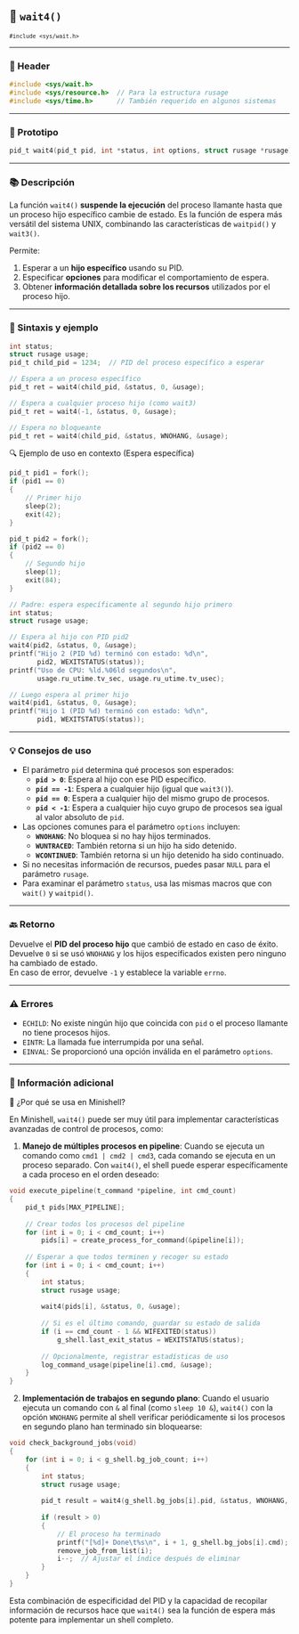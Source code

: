 ## 🧩 `wait4()`  
<small><code>#include &lt;sys/wait.h&gt;</code></small>

---

### 🧾 Header
```c
#include <sys/wait.h>
#include <sys/resource.h>  // Para la estructura rusage
#include <sys/time.h>      // También requerido en algunos sistemas
```

---

### 🧪 Prototipo
```c
pid_t wait4(pid_t pid, int *status, int options, struct rusage *rusage);
```

---

### 📚 Descripción
La función `wait4()` **suspende la ejecución** del proceso llamante hasta que un proceso hijo específico cambie de estado. Es la función de espera más versátil del sistema UNIX, combinando las características de `waitpid()` y `wait3()`.

Permite:
1. Esperar a un **hijo específico** usando su PID.
2. Especificar **opciones** para modificar el comportamiento de espera.
3. Obtener **información detallada sobre los recursos** utilizados por el proceso hijo.

---

### 🧰 Sintaxis y ejemplo
```c
int status;
struct rusage usage;
pid_t child_pid = 1234;  // PID del proceso específico a esperar

// Espera a un proceso específico
pid_t ret = wait4(child_pid, &status, 0, &usage);

// Espera a cualquier proceso hijo (como wait3)
pid_t ret = wait4(-1, &status, 0, &usage);

// Espera no bloqueante
pid_t ret = wait4(child_pid, &status, WNOHANG, &usage);
```


<summary>🔍 Ejemplo de uso en contexto (Espera específica)</summary>

```c
pid_t pid1 = fork();
if (pid1 == 0)
{
    // Primer hijo
    sleep(2);
    exit(42);
}

pid_t pid2 = fork();
if (pid2 == 0)
{
    // Segundo hijo
    sleep(1);
    exit(84);
}

// Padre: espera específicamente al segundo hijo primero
int status;
struct rusage usage;

// Espera al hijo con PID pid2
wait4(pid2, &status, 0, &usage);
printf("Hijo 2 (PID %d) terminó con estado: %d\n", 
       pid2, WEXITSTATUS(status));
printf("Uso de CPU: %ld.%06ld segundos\n", 
       usage.ru_utime.tv_sec, usage.ru_utime.tv_usec);

// Luego espera al primer hijo
wait4(pid1, &status, 0, &usage);
printf("Hijo 1 (PID %d) terminó con estado: %d\n", 
       pid1, WEXITSTATUS(status));
```



---

### 💡 Consejos de uso
- El parámetro `pid` determina qué procesos son esperados:
  - **`pid > 0`**: Espera al hijo con ese PID específico.
  - **`pid == -1`**: Espera a cualquier hijo (igual que `wait3()`).
  - **`pid == 0`**: Espera a cualquier hijo del mismo grupo de procesos.
  - **`pid < -1`**: Espera a cualquier hijo cuyo grupo de procesos sea igual al valor absoluto de `pid`.
- Las opciones comunes para el parámetro `options` incluyen:
  - **`WNOHANG`**: No bloquea si no hay hijos terminados.
  - **`WUNTRACED`**: También retorna si un hijo ha sido detenido.
  - **`WCONTINUED`**: También retorna si un hijo detenido ha sido continuado.
- Si no necesitas información de recursos, puedes pasar `NULL` para el parámetro `rusage`.
- Para examinar el parámetro `status`, usa las mismas macros que con `wait()` y `waitpid()`.

---

### 🔙 Retorno
Devuelve el **PID del proceso hijo** que cambió de estado en caso de éxito.  
Devuelve `0` si se usó `WNOHANG` y los hijos especificados existen pero ninguno ha cambiado de estado.  
En caso de error, devuelve `-1` y establece la variable `errno`.

---

### ⚠️ Errores
- `ECHILD`: No existe ningún hijo que coincida con `pid` o el proceso llamante no tiene procesos hijos.
- `EINTR`: La llamada fue interrumpida por una señal.
- `EINVAL`: Se proporcionó una opción inválida en el parámetro `options`.

---

### 🧭 Información adicional

<summary>📎 ¿Por qué se usa en Minishell?</summary>

En Minishell, `wait4()` puede ser muy útil para implementar características avanzadas de control de procesos, como:

1. **Manejo de múltiples procesos en pipeline**: Cuando se ejecuta un comando como `cmd1 | cmd2 | cmd3`, cada comando se ejecuta en un proceso separado. Con `wait4()`, el shell puede esperar específicamente a cada proceso en el orden deseado:

```c
void execute_pipeline(t_command *pipeline, int cmd_count)
{
    pid_t pids[MAX_PIPELINE];
    
    // Crear todos los procesos del pipeline
    for (int i = 0; i < cmd_count; i++)
        pids[i] = create_process_for_command(&pipeline[i]);
    
    // Esperar a que todos terminen y recoger su estado
    for (int i = 0; i < cmd_count; i++)
    {
        int status;
        struct rusage usage;
        
        wait4(pids[i], &status, 0, &usage);
        
        // Si es el último comando, guardar su estado de salida
        if (i == cmd_count - 1 && WIFEXITED(status))
            g_shell.last_exit_status = WEXITSTATUS(status);
            
        // Opcionalmente, registrar estadísticas de uso
        log_command_usage(pipeline[i].cmd, &usage);
    }
}
```

2. **Implementación de trabajos en segundo plano**: Cuando el usuario ejecuta un comando con `&` al final (como `sleep 10 &`), `wait4()` con la opción `WNOHANG` permite al shell verificar periódicamente si los procesos en segundo plano han terminado sin bloquearse:

```c
void check_background_jobs(void)
{
    for (int i = 0; i < g_shell.bg_job_count; i++)
    {
        int status;
        struct rusage usage;
        
        pid_t result = wait4(g_shell.bg_jobs[i].pid, &status, WNOHANG, &usage);
        
        if (result > 0)
        {
            // El proceso ha terminado
            printf("[%d]+ Done\t%s\n", i + 1, g_shell.bg_jobs[i].cmd);
            remove_job_from_list(i);
            i--;  // Ajustar el índice después de eliminar
        }
    }
}
```

Esta combinación de especificidad del PID y la capacidad de recopilar información de recursos hace que `wait4()` sea la función de espera más potente para implementar un shell completo.